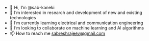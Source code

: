 - 👋 Hi, I’m @sab-kaneki
- 👀 I’m interested in research and development of new and existing technologies
- 🌱 I’m currently learning electrical and communication engineering
- 💞️ I’m looking to collaborate on machine learning and AI algorithms
- 📫 How to reach me sabreshrajeev@gmail.com

<!---
sab-kaneki/sab-kaneki is a ✨ special ✨ repository because its `README.md` (this file) appears on your GitHub profile.
You can click the Preview link to take a look at your changes.
--->
